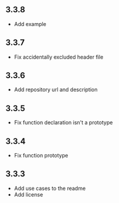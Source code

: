 ## 3.3.8

- Add example

## 3.3.7

- Fix accidentally excluded header file

## 3.3.6

- Add repository url and description

## 3.3.5

- Fix function declaration isn't a prototype

## 3.3.4

- Fix function prototype

## 3.3.3

- Add use cases to the readme
- Add license
